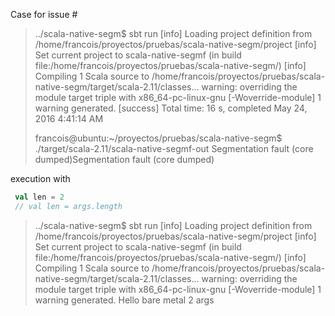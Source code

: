 Case for issue #

> ../scala-native-segm$ sbt run
> [info] Loading project definition from /home/francois/proyectos/pruebas/scala-native-segm/project
> [info] Set current project to scala-native-segmf (in build file:/home/francois/proyectos/pruebas/scala-native-segm/)
> [info] Compiling 1 Scala source to /home/francois/proyectos/pruebas/scala-native-segm/target/scala-2.11/classes...
> warning: overriding the module target triple with x86_64-pc-linux-gnu [-Woverride-module]
> 1 warning generated.
> [success] Total time: 16 s, completed May 24, 2016 4:41:14 AM
>
> francois@ubuntu:~/proyectos/pruebas/scala-native-segm$ ./target/scala-2.11/scala-native-segmf-out 
> Segmentation fault (core dumped)Segmentation fault (core dumped)

execution with

```scala
 val len = 2 
 // val len = args.length
```

> ../scala-native-segm$ sbt run
> [info] Loading project definition from /home/francois/proyectos/pruebas/scala-native-segm/project
> [info] Set current project to scala-native-segmf (in build file:/home/francois/proyectos/pruebas/scala-native-segm/)
> [info] Compiling 1 Scala source to /home/francois/proyectos/pruebas/scala-native-segm/target/scala-2.11/classes...
> warning: overriding the module target triple with x86_64-pc-linux-gnu [-Woverride-module]
> 1 warning generated.
> Hello bare metal
> 2 args
